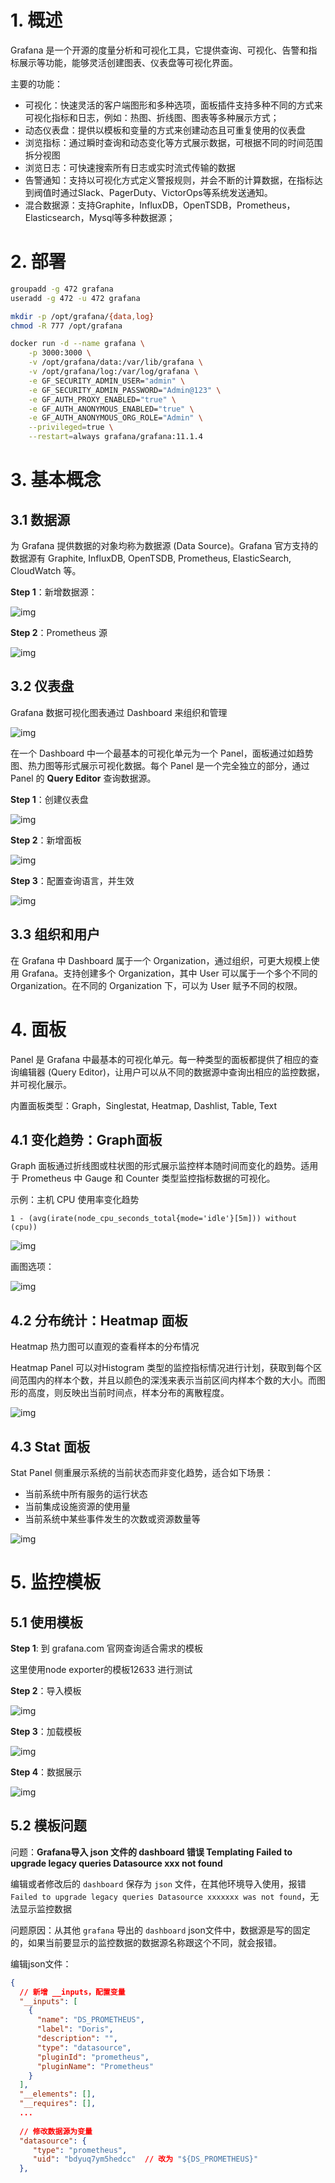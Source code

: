 # 1. 概述

Grafana 是一个开源的度量分析和可视化工具，它提供查询、可视化、告警和指标展示等功能，能够灵活创建图表、仪表盘等可视化界面。

主要的功能：

- 可视化：快速灵活的客户端图形和多种选项，面板插件支持多种不同的方式来可视化指标和日志，例如：热图、折线图、图表等多种展示方式；
- 动态仪表盘：提供以模板和变量的方式来创建动态且可重复使用的仪表盘
- 浏览指标：通过瞬时查询和动态变化等方式展示数据，可根据不同的时间范围拆分视图
- 浏览日志：可快速搜索所有日志或实时流式传输的数据
- 告警通知：支持以可视化方式定义警报规则，并会不断的计算数据，在指标达到阀值时通过Slack、PagerDuty、VictorOps等系统发送通知。
- 混合数据源：支持Graphite，InfluxDB，OpenTSDB，Prometheus，Elasticsearch，Mysql等多种数据源；



# 2. 部署

```bash
groupadd -g 472 grafana
useradd -g 472 -u 472 grafana

mkdir -p /opt/grafana/{data,log}
chmod -R 777 /opt/grafana

docker run -d --name grafana \
    -p 3000:3000 \
    -v /opt/grafana/data:/var/lib/grafana \
    -v /opt/grafana/log:/var/log/grafana \
    -e GF_SECURITY_ADMIN_USER="admin" \
    -e GF_SECURITY_ADMIN_PASSWORD="Admin@123" \
    -e GF_AUTH_PROXY_ENABLED="true" \
    -e GF_AUTH_ANONYMOUS_ENABLED="true" \
    -e GF_AUTH_ANONYMOUS_ORG_ROLE="Admin" \
    --privileged=true \
    --restart=always grafana/grafana:11.1.4
```



# 3. 基本概念

## 3.1 数据源

为 Grafana 提供数据的对象均称为数据源 (Data Source)。Grafana 官方支持的数据源有 Graphite, InfluxDB, OpenTSDB, Prometheus, ElasticSearch, CloudWatch 等。

**Step 1**：新增数据源：

![img](https://cdn.jsdelivr.net/gh/elihe2011/bedgraph@master/prometheus/grafana-datasource.png)



**Step 2**：Prometheus 源

![img](https://cdn.jsdelivr.net/gh/elihe2011/bedgraph@master/prometheus/grafana-prometheus.png)



## 3.2 仪表盘

Grafana 数据可视化图表通过 Dashboard 来组织和管理

![img](https://cdn.jsdelivr.net/gh/elihe2011/bedgraph@master/prometheus/grafana-dashboard-layout.png)

在一个 Dashboard 中一个最基本的可视化单元为一个 Panel，面板通过如趋势图、热力图等形式展示可视化数据。每个 Panel 是一个完全独立的部分，通过 Panel 的 **Query Editor** 查询数据源。



**Step 1**：创建仪表盘

![img](https://cdn.jsdelivr.net/gh/elihe2011/bedgraph@master/prometheus/grafana-dashboard.png)



**Step 2**：新增面板

![img](https://cdn.jsdelivr.net/gh/elihe2011/bedgraph@master/prometheus/grafana-panel-new.png)



**Step 3**：配置查询语言，并生效

![img](https://cdn.jsdelivr.net/gh/elihe2011/bedgraph@master/prometheus/grafana-panel-query.png)



## 3.3 组织和用户

在 Grafana 中 Dashboard 属于一个 Organization，通过组织，可更大规模上使用 Grafana。支持创建多个 Organization，其中 User 可以属于一个多个不同的 Organization。在不同的 Organization 下，可以为 User 赋予不同的权限。



# 4. 面板

Panel 是 Grafana 中最基本的可视化单元。每一种类型的面板都提供了相应的查询编辑器 (Query Editor)，让用户可以从不同的数据源中查询出相应的监控数据，并可视化展示。

内置面板类型：Graph，Singlestat, Heatmap, Dashlist, Table, Text



## 4.1 变化趋势：Graph面板

Graph 面板通过折线图或柱状图的形式展示监控样本随时间而变化的趋势。适用于 Prometheus 中 Gauge 和 Counter 类型监控指标数据的可视化。

示例：主机 CPU 使用率变化趋势

```promql
1 - (avg(irate(node_cpu_seconds_total{mode='idle'}[5m])) without (cpu))
```

![img](https://cdn.jsdelivr.net/gh/elihe2011/bedgraph@master/prometheus/grafana-graph-counter.png)

画图选项：

![img](https://cdn.jsdelivr.net/gh/elihe2011/bedgraph@master/prometheus/grafana-graph-options.png)



## 4.2 分布统计：Heatmap 面板

Heatmap 热力图可以直观的查看样本的分布情况

Heatmap Panel 可以对Histogram 类型的监控指标情况进行计划，获取到每个区间范围内的样本个数，并且以颜色的深浅来表示当前区间内样本个数的大小。而图形的高度，则反映出当前时间点，样本分布的离散程度。

![img](https://cdn.jsdelivr.net/gh/elihe2011/bedgraph@master/prometheus/grafana-heatmap-histogram.png)



## 4.3 Stat 面板

Stat Panel 侧重展示系统的当前状态而非变化趋势，适合如下场景：

- 当前系统中所有服务的运行状态
- 当前集成设施资源的使用量
- 当前系统中某些事件发生的次数或资源数量等

![img](https://cdn.jsdelivr.net/gh/elihe2011/bedgraph@master/prometheus/grafana-stat-counter.png)



# 5. 监控模板

## 5.1 使用模板

**Step 1**: 到 grafana.com 官网查询适合需求的模板

这里使用node exporter的模板12633 进行测试



**Step 2**：导入模板

![img](https://cdn.jsdelivr.net/gh/elihe2011/bedgraph@master/prometheus/grafana-dashboard-node-import.png)



**Step 3**：加载模板

![img](https://cdn.jsdelivr.net/gh/elihe2011/bedgraph@master/prometheus/grafana-dashboard-node-load.png)



**Step 4**：数据展示

![img](https://cdn.jsdelivr.net/gh/elihe2011/bedgraph@master/prometheus/grafana-dashboard-node-show.png)



## 5.2 模板问题

问题：**Grafana导入 json 文件的 dashboard 错误 Templating Failed to upgrade legacy queries Datasource xxx not found**

编辑或者修改后的 `dashboard` 保存为 `json` 文件，在其他环境导入使用，报错 `Failed to upgrade legacy queries Datasource xxxxxxx was not found`，无法显示监控数据

问题原因：从其他 `grafana` 导出的 `dashboard` json文件中，数据源是写的固定的，如果当前要显示的监控数据的数据源名称跟这个不同，就会报错。



编辑json文件：

```json
{
  // 新增 __inputs，配置变量
  "__inputs": [
    {
      "name": "DS_PROMETHEUS",
      "label": "Doris",
      "description": "",
      "type": "datasource",
      "pluginId": "prometheus",
      "pluginName": "Prometheus"
    }
  ],
  "__elements": [],
  "__requires": [],
  ...
    
  // 修改数据源为变量
  "datasource": {
     "type": "prometheus",
     "uid": "bdyuq7ym5hedcc"  // 改为 "${DS_PROMETHEUS}"
  },
   
```





